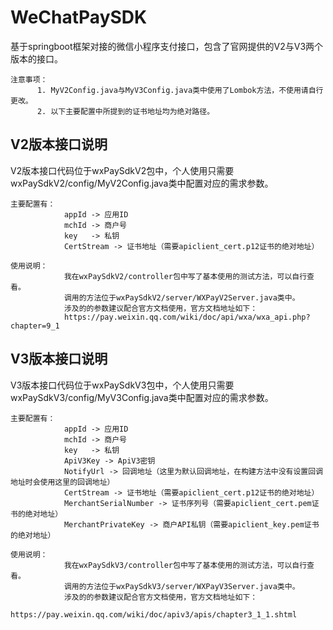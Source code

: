 # WeChatPaySDK
基于springboot框架对接的微信小程序支付接口，包含了官网提供的V2与V3两个版本的接口。

	注意事项：
		  1. MyV2Config.java与MyV3Config.java类中使用了Lombok方法，不使用请自行更改。
		  2. 以下主要配置中所提到的证书地址均为绝对路径。

## V2版本接口说明
V2版本接口代码位于wxPaySdkV2包中，个人使用只需要wxPaySdkV2/config/MyV2Config.java类中配置对应的需求参数。

	主要配置有：	
	            appId -> 应用ID
                mchId -> 商户号
                key   -> 私钥
                CertStream -> 证书地址（需要apiclient_cert.p12证书的绝对地址）

	使用说明：
                我在wxPaySdkV2/controller包中写了基本使用的测试方法，可以自行查看。
                调用的方法位于wxPaySdkV2/server/WXPayV2Server.java类中。
                涉及的的参数建议配合官方文档使用，官方文档地址如下：
                https://pay.weixin.qq.com/wiki/doc/api/wxa/wxa_api.php?chapter=9_1

## V3版本接口说明
V3版本接口代码位于wxPaySdkV3包中，个人使用只需要wxPaySdkV3/config/MyV3Config.java类中配置对应的需求参数。

	主要配置有：	
	            appId -> 应用ID
                mchId -> 商户号
                key   -> 私钥
                ApiV3Key -> ApiV3密钥
                NotifyUrl -> 回调地址（这里为默认回调地址，在构建方法中没有设置回调地址时会使用这里的回调地址）
                CertStream -> 证书地址（需要apiclient_cert.p12证书的绝对地址）
                MerchantSerialNumber -> 证书序列号（需要apiclient_cert.pem证书的绝对地址）
                MerchantPrivateKey -> 商户API私钥（需要apiclient_key.pem证书的绝对地址）

	使用说明：
                我在wxPaySdkV3/controller包中写了基本使用的测试方法，可以自行查看。
                调用的方法位于wxPaySdkV3/server/WXPayV3Server.java类中。
                涉及的的参数建议配合官方文档使用，官方文档地址如下：
                https://pay.weixin.qq.com/wiki/doc/apiv3/apis/chapter3_1_1.shtml
